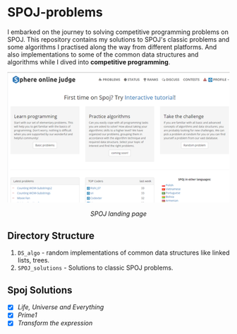 # SPOJ-problems
I embarked on the journey to solving competitive programming problems on SPOJ. This repository contains my solutions to SPOJ's classic problems and some algorithms I practised along the way from different platforms. And also implementations to some of the common data structures and algorithms while I dived into __competitive programming__.

<p align="center">
  <img src="https://github.com/himanshuc3/SPOJ-problems/blob/master/assets/spog_landing_page.png">
</p>
<p align="center"><i>SPOJ landing page</i></p>

## Directory Structure
  1. ```DS_algo``` - random implementations of common data structures like linked lists, trees.
  2. ```SPOJ_solutions``` - Solutions to classic SPOJ problems.
  
## Spoj Solutions
 
 - [x] *Life, Universe and Everything*
 - [x] *Prime1*
 - [x] *Transform the expression*
